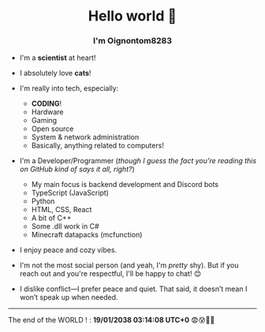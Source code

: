 
<p align="center">
    <h1 align="center">Hello world 👋</h1>
    <h3 align="center">I'm Oignontom8283</h3>
</p>

* I'm a **scientist** at heart!

* I absolutely love **cats**!

* I'm really into tech, especially:

  * **CODING**!
  * Hardware
  * Gaming
  * Open source
  * System & network administration
  * Basically, anything related to computers!

* I'm a Developer/Programmer (*though I guess the fact you're reading this on GitHub kind of says it all, right?*)

  * My main focus is backend development and Discord bots
  * TypeScript (JavaScript)
  * Python
  * HTML, CSS, React
  * A bit of C++
  * Some .dll work in C#
  * Minecraft datapacks (mcfunction)

* I enjoy peace and cozy vibes.

* I'm not the most social person (and yeah, I'm *pretty* shy). But if you reach out and you're respectful, I'll be happy to chat! 😊

* I dislike conflict—I prefer peace and quiet. That said, it doesn’t mean I won’t speak up when needed.


<!-- - Je suis un  __scientiste__ !
- j'adore les **chats** !
- J'aime particulièrement l'informatique.
    - Le **CODE** !
    - Le hardware
    - Le gaming
    - L'open source
    - L'administration système/réseau
    - Et globalement tout ce qui touche à l'informatique !
- Je suis Développeur/Programateur, *mais je suppose que le fait que vous lisiez ceci sur GitHub parle pour moi ?*
    - Ma spécialité ces le backend et les bot discord   
    - TypeScript (Javascript)
    - Python
    - html, css, React
    - Un peu de C++
    - Quels que .dll en C#
    - Datapack minecraft (mcfunction)

- J'aime le calme et l'ambiance cocooning.
- Je ne suis pas particulièrement sociable (et aussi un peu *beaucoup* timide). Mais si vous venez vers moi et que vous êtes respectueux, je parlerai avec plaisir ! 😊
- Je n'aime pas les conflits, je préfère la paix et la tranquillité. Mais ce n'est pas une raison pour ne pas dire les choses. -->

---

The end of the WORLD ! : **19/01/2038 03:14:08 UTC+0** 😨😰🥵🫥

<!--
**Oignontom8283/oignontom8283** is a ✨ _special_ ✨ repository because its `README.md` (this file) appears on your GitHub profile.

Here are some ideas to get you started:

- 🔭 I’m currently working on ...
- 🌱 I’m currently learning ...
- 👯 I’m looking to collaborate on ...
- 🤔 I’m looking for help with ...
- 💬 Ask me about ...
- 📫 How to reach me: ...
- 😄 Pronouns: ...
- ⚡ Fun fact: ...
-->
